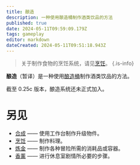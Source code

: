 ```yaml
---
title: 酿造
description: 一种使用酿造桶制作酒类饮品的方法
published: true
date: 2024-05-11T09:59:09.179Z
tags: gameplay
editor: markdown
dateCreated: 2024-05-11T09:51:18.943Z
---
```


> 关于制作食物的烹饪系统，请见[烹饪](/zh/cooking)。
{.is-info}

**酿造**（暂译）是一种使用[酿造桶](/zh/items/这里应该有个链接但是没有对应的官方英译)制作酒类饮品的方法。

截至 0.25c 版本，酿造系统还未正式加入。

# 另见

- [合成](/zh/crafting) —— 使用工作台制作升级物件。
- [烹饪](/zh/cooking) —— 制作料理。
- [炼金](/zh/alchemy) —— 制作各种冒险所需的消耗品或容器。
- [香薰](/zh/aloma) —— 进行休息室剧情所必要的步骤。